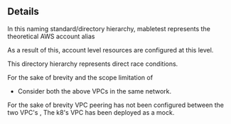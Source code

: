 ## Details

In this naming standard/directory hierarchy, mabletest represents the theoretical AWS account alias

As a result of this, account level resources are configured at this level.

This directory hierarchy represents direct race conditions. 

For the sake of brevity and the scope limitation of
- Consider both the above VPCs in the same network.

For the sake of brevity VPC peering has not been configured between the two VPC's , The k8's VPC  has been deployed as a
mock. 